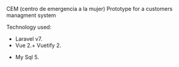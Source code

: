 <p>CEM (centro de emergencia a la mujer) Prototype for a customers managment system</p>
<p>
    Technology used:
    <ul>
        <li>Laravel v7.</li>
        <li>Vue 2.+ Vuetify 2.</p>
        <li>My Sql 5.</li>
    </ul>
</p>
